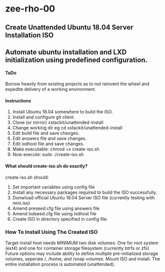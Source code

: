 # zee-rho-00

## Create Unattended Ubuntu 18.04 Server Installation ISO

## Automate ubuntu installation and LXD initialization using predefined configuration.

#### ToDo

Borrow heavily from existing projects as to not reinvent the wheel and expedite delivery of a working environment.

#### Instructions

1. Install Ubuntu 18.04 somewhere to build the ISO.
2. Install and configure git client.
3. Clone (or mirror) xstackit/unattended-install
4. Change working dir eg cd xstackit/unattended-install
5. Edit build file and save changes.
6. Edit answers file and save changes.
7. Edit lxdhost file and save changes.
8. Make executable: chmod +x create-iso.sh
9. Now execute: sudo ./create-iso.sh

#### What should create-iso.sh do exactly?

create-iso.sh should:
1. Set important variables using config file
2. Install any necessary packages required to build the ISO successfully.
3. Donwload official Ubuntu 18.04 Server ISO file (currently testing with mini.iso)
4. Amend preseed.cfg file using answers file
5. Amend lxdseed.cfg file using lxdhost file
6. Create ISO in directory specified in config file.

### How To Install Using The Created ISO

Target install host needs MINIMUM two disk volumes: One for root system (ext4) and one for container storage filesystem (currently btrfs or zfs)
Future options may include ability to define multiple pre-initialized storage volumes, seperate /, /home, and /snap volumes.
Mount ISO and install. The entire installation process is automated (unattended).
